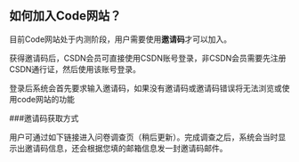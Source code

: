 ## 如何加入Code网站？

目前Code网站处于内测阶段，用户需要使用**邀请码**才可以加入。

获得邀请码后，CSDN会员可直接使用CSDN账号登录，非CSDN会员需要先注册CSDN通行证，然后使用该账号登录。

登录后系统会首先要求输入邀请码，如果没有邀请码或邀请码错误将无法浏览或使用code网站的功能

###邀请码获取方式

用户可通过如下链接进入问卷调查页（稍后更新）。完成调查之后，系统会当时显示出邀请码信息，还会根据您填的邮箱信息发一封邀请码邮件。